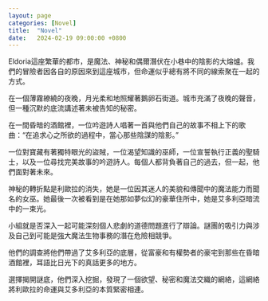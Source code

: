 ```yaml
---
layout: page
categories: [Novel]
title:  "Novel"
date:   2024-02-19 09:00:00 +0800
---
```


Eldoria這座繁華的都市，是魔法、神秘和偶爾潛伏在小巷中的陰影的大熔爐。我們的冒險者因各自的原因來到這座城市，但命運似乎總有將不同的線索聚在一起的方式。

在一個薄霧繚繞的夜晚，月光柔和地照耀著鵝卵石街道。城市充滿了夜晚的聲音，但一種沉默的底流講述著未被告知的秘密。

在一間昏暗的酒館裡，一位吟遊詩人唱著一首與他們自己的故事不相上下的歌曲：“在追求心之所欲的過程中，當心那些陰謀的陰影。”

一位對寶藏有著獨特眼光的盜賊，一位渴望知識的巫師，一位宣誓執行正義的聖騎士，以及一位尋找完美故事的吟遊詩人。每個人都背負著自己的過去，但一起，他們面對著未來。

神秘的轉折點是利歐拉的消失，她是一位因其迷人的美貌和傳聞中的魔法能力而聞名的女巫。她最後一次被看到是在她那如夢似幻的豪華住所中，她是艾多利亞暗流中的一束光。

小組就是否深入一起可能深刻個人悲劇的道德問題進行了辯論。謎團的吸引力與涉及自己到可能是強大魔法生物事務的潛在危險相競爭。

他們的調查將他們帶過了艾多利亞的底層，從富豪和有權勢者的豪宅到那些在昏暗酒館裡，耳語比日光下的真話更多的地方。

選擇揭開謎底，他們深入挖掘，發現了一個欲望、秘密和魔法交織的網絡，這網絡將利歐拉的命運與艾多利亞的本質緊密相連。